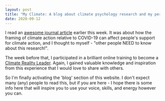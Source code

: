 ```yaml
---
layout: post
title: "My Climate: A blog about climate psychology research and my personal climate actions"
date: 2020-09-12
---
```


I read an <a href="https://www.sciencedirect.com/science/article/pii/S027249442030387X">awesome journal article</a> earlier this week. It was about how the framing of climate action relative to COVID-19 can affect people's support for climate action, and I thought to myself - "other people NEED to know about this research!".

The week before that, I participated in a brilliant online training to become a <a href="https://www.climaterealityglobaltraining.com/">Climate Reality Leader</a>. Again, I gained valuable knowledge and inspiration from this experience that I would love to share with others.

So I'm finally activating the 'blog' section of this website. I don't expect many (any) people to read this, but if you are here - I hope there is some info here that will inspire you to use your voice, skills, and energy however you can. 
